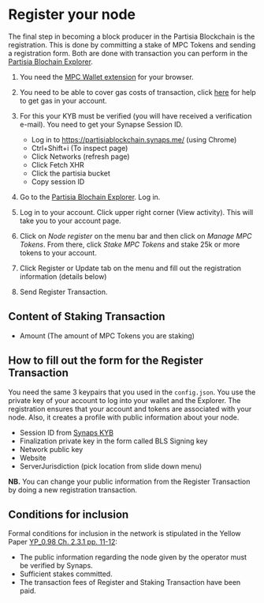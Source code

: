 # Register your node
<div class="dot-navigation">
    <a class="dot-navigation__item" href="what-is-a-node-operator.html"></a>
    <a class="dot-navigation__item" href="recommended-hardware-and-software.html"></a>
    <a class="dot-navigation__item" href="run-a-reader-node-on-your-local-machine.html"></a>
    <a class="dot-navigation__item " href="vps.html"></a>
    <a class="dot-navigation__item" href="secure-your-vps.html"></a>
    <a class="dot-navigation__item" href="reader-node-on-vps.html"></a>
    <a class="dot-navigation__item" href="create-an-account-on-pbc.html"></a>
    <a class="dot-navigation__item " href="get-mpc-tokens.html"></a>
    <a class="dot-navigation__item" href="complete-synaps-kyb.html"></a>
    <a class="dot-navigation__item" href="keys-for-bp-config-and-registration.html"></a>
    <a class="dot-navigation__item" href="run-a-block-producing-node.html"></a>
    <a class="dot-navigation__item dot-navigation__item--active" href="register-your-node.html"></a>
    <a class="dot-navigation__item" href="node-health-and-maintenance.html"></a>
    <!-- Repeat above for more dots -->
</div>

The final step in becoming a block producer in the Partisia Blockchain is the registration. This is done by committing a stake of MPC Tokens and sending a registration form. Both are done with transaction you can perform in the [Partisia Blochain Explorer](https://mpcexplorer.com/node-register).

1. You need the [MPC Wallet extension](https://chrome.google.com/webstore/detail/partisia-wallet/gjkdbeaiifkpoencioahhcilildpjhgh) for your browser.
2. You need to be able to cover gas costs of transaction, click [here](../pbc-fundamentals/byoc-and-gas.md) for help to get gas in your account.
3. For this your KYB must be verified (you will have received a verification e-mail). You need to get your Synapse Session ID.

   - Log in to https://partisiablockchain.synaps.me/ (using Chrome)
   - Ctrl+Shift+i (To inspect page)
   - Click Networks (refresh page)
   - Click Fetch XHR
   - Click the partisia bucket
   - Copy session ID

4. Go to the [Partisia Blochain Explorer](https://mpcexplorer.com/node-register). Log in.
5. Log in to your account. Click upper right corner (View activity). This will take you to your account page.
6. Click on _Node register_ on the menu bar and then click on _Manage MPC Tokens_. From there, click _Stake MPC Tokens_ and stake 25k or more tokens to your account.
7. Click Register or Update tab on the menu and fill out the registration information (details below)
8. Send Register Transaction.

## Content of Staking Transaction

- Amount (The amount of MPC Tokens you are staking)

## How to fill out the form for the Register Transaction

You need the same 3 keypairs that you used in the `config.json`. You use the private key of your account to log into your wallet and the Explorer. The registration ensures that your account and tokens are associated with your node. Also, it creates a profile with public information about your node.

- Session ID from [Synaps KYB](https://partisiablockchain.synaps.me/)
- Finalization private key in the form called BLS Signing key
- Network public key
- Website
- ServerJurisdiction (pick location from slide down menu)

**NB.** You can change your public information from the Register Transaction by doing a new registration transaction.

## Conditions for inclusion

Formal conditions for inclusion in the network is stipulated in the Yellow Paper [YP_0.98 Ch. 2.3.1 pp. 11-12](https://drive.google.com/file/d/1OX7ljrLY4IgEA1O3t3fKNH1qSO60_Qbw/view):

- The public information regarding the node given by the operator must be verified by Synaps.
- Sufficient stakes committed.
- The transaction fees of Register and Staking Transaction have been paid.
